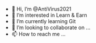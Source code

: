 - 👋 Hi, I’m @AntiVirus2021
- 👀 I’m interested in Learn & Earn
- 🌱 I’m currently learning Git
- 💞️ I’m looking to collaborate on ...
- 📫 How to reach me ...

<!---
AntiVirus2021/AntiVirus2021 is a ✨ special ✨ repository because its `README.md` (this file) appears on your GitHub profile.
You can click the Preview link to take a look at your changes.
--->
